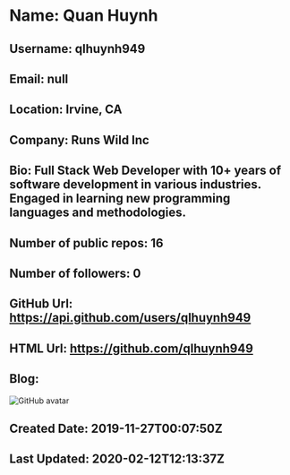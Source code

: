 
# Name: Quan Huynh
## Username: qlhuynh949
## Email: null
## Location: Irvine, CA
## Company: Runs Wild Inc
## Bio: Full Stack Web Developer with 10+ years of software development in various industries. Engaged in learning new programming languages and methodologies.
## Number of public repos: 16
## Number of followers: 0
## GitHub Url: https://api.github.com/users/qlhuynh949
## HTML Url: https://github.com/qlhuynh949
## Blog: 
![GitHub avatar](https://avatars2.githubusercontent.com/u/58238137?v=4)
## Created Date: 2019-11-27T00:07:50Z
## Last Updated: 2020-02-12T12:13:37Z
